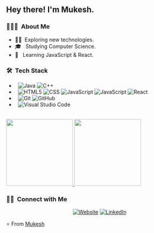 <h2> Hey there! I'm Mukesh.</h2>

<h3> 👨🏻‍💻 &nbsp;About Me </h3>

- 🐱‍🏍&nbsp; Exploring new technologies.
- 🎓 &nbsp; Studying Computer Science.
- 🌱 &nbsp; Learning JavaScript & React.

<h3> 🛠 &nbsp;Tech Stack</h3>


-  &nbsp;
  ![Java](https://img.shields.io/badge/-Java-333333?style=flat&logo=Java&logoColor=007396)
  ![C++](https://img.shields.io/badge/-C++-333333?style=flat&logo=C%2B%2B&logoColor=00599C)
-  &nbsp;
  ![HTML5](https://img.shields.io/badge/-HTML5-333333?style=flat&logo=HTML5)
  ![CSS](https://img.shields.io/badge/-CSS-333333?style=flat&logo=CSS3&logoColor=1572B6)
  ![JavaScript](https://img.shields.io/badge/-JavaScript-333333?style=flat&logo=javascript)
  ![JavaScript](https://img.shields.io/badge/-php-333333?style=flat&logo=php)
  ![React](https://img.shields.io/badge/-React-333333?style=flat&logo=react)
-  &nbsp;
  ![Git](https://img.shields.io/badge/-Git-333333?style=flat&logo=git)
  ![GitHub](https://img.shields.io/badge/-GitHub-333333?style=flat&logo=github)
- &nbsp;
  ![Visual Studio Code](https://img.shields.io/badge/-Visual%20Studio%20Code-333333?style=flat&logo=visual-studio-code&logoColor=007ACC)
<br/>

<a href="https://github.com/mukesh2309">
  <img height="180em" src="https://github-readme-stats.vercel.app/api?username=mukesh2309&theme=buefy&show_icons=true" />
  <img height="180em" src="https://github-readme-stats.vercel.app/api/top-langs/?username=mukesh2309&theme=buefy&layout=compact" />
</a>

<br/>

<h3> 🤝🏻 &nbsp;Connect with Me </h3>

<p align="center">
<a href="https://mukesh2309.github.io/mukesh" target = "_blank"><img alt="Website" src="https://img.shields.io/badge/portfolio-purple?style=flat-square&logo=google-chrome"></a>
<a href="https://www.linkedin.com/in/mukesh-shelke"><img alt="LinkedIn" src="https://img.shields.io/badge/LinkedIn-mukesh%20shelke-blue?style=flat-square&logo=linkedin"></a>
</p>

⭐️ From [Mukesh](https://github.com/mukesh2309)
